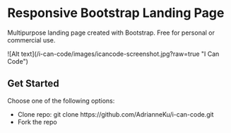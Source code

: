<h1>Responsive Bootstrap Landing Page</h1>
<p>Multipurpose landing page created with Bootstrap. Free for personal or commercial use.</p>
![Alt text](/i-can-code/images/icancode-screenshot.jpg?raw=true "I Can Code")
<h2>Get Started</h2>
<p>Choose one of the following options:</p>
<ul>
<li>Clone repo: git clone https://github.com/AdrianneKu/i-can-code.git</li>
<li>Fork the repo</li>
